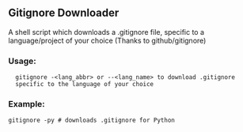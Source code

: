 ## Gitignore Downloader
A shell script which downloads a .gitignore file, specific to a language/project of your choice (Thanks to github/gitignore)

### Usage:
```
  gitignore -<lang_abbr> or --<lang_name> to download .gitignore
  specific to the language of your choice
```
### Example:
```
gitignore -py # downloads .gitignore for Python
```
